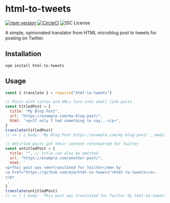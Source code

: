 # html-to-tweets

[![npm version](https://img.shields.io/npm/v/html-to-tweets.svg)](https://npm.im/html-to-tweets)
[![CircleCI](https://img.shields.io/circleci/project/github/mjm/html-to-tweets/master.svg)](https://circleci.com/gh/mjm/html-to-tweets)
![ISC License](https://img.shields.io/npm/l/html-to-tweets.svg)

A simple, opinionated translator from HTML microblog post to tweets for posting on Twitter.

## Installation

```
npm install html-to-tweets
```

## Usage

```javascript
const { translate } = require("html-to-tweets")

// Posts with titles and URLs turn into small link posts
const titledPost = {
  title: "My Blog Post",
  url: "https://example.com/my-blog-post/",
  html: "<p>If only I had something to say...</p>",
}
translate(titledPost)
// => [ { body: 'My Blog Post https://example.com/my-blog-post/', mediaURLs: [] } ]

// Untitled posts get their content reformatted for Twitter
const untitledPost = {
  title: "", // title can also be omitted
  url: "https://example.com/another-post/",
  html: `
<p>This post was <em>translated for Twitter</em> by
<a href="https://github.com/mjm/html-to-tweets">html-to-tweets</a>.
</p>
`,
}
translate(untitledPost)
// => [ { body: 'This post was translated for Twitter by html-to-tweets https://github.com/mjm/html-to-tweets', mediaURLs: [] } ]
```
